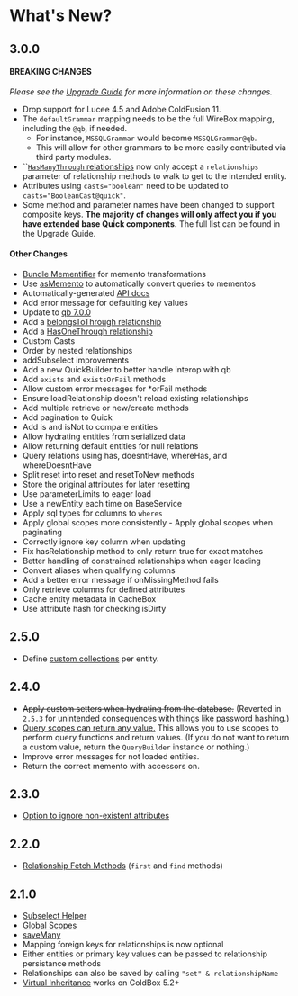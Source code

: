 # What's New?

## 3.0.0

#### **BREAKING CHANGES** <a id="breaking-changes"></a>

_Please see the_ [_Upgrade Guide_](upgrade-guide.md#3-0-0) _for more information on these changes._

* Drop support for Lucee 4.5 and Adobe ColdFusion 11.
* The `defaultGrammar` mapping needs to be the full WireBox mapping, including the `@qb`, if needed.
  * For instance, `MSSQLGrammar` would become `MSSQLGrammar@qb`.
  * This will allow for other grammars to be more easily contributed via third party modules.
* \`\`[`HasManyThrough` relationships](relationships/relationship-types/hasmanythrough.md) now only accept a `relationships` parameter of relationship methods to walk to get to the intended entity.
* Attributes using `casts="boolean"` need to be updated to `casts="BooleanCast@quick"`.
* Some method and parameter names have been changed to support composite keys.  **The majority of changes will only affect you if you have extended base Quick components.** The full list can be found in the Upgrade Guide.

####  **Other Changes** <a id="other-changes"></a>

* [Bundle Mementifier](serialization.md) for memento transformations
* Use [asMemento](serialization.md#asmemento) to automatically convert queries to mementos
* Automatically-generated [API docs](https://apidocs.ortussolutions.com/#/coldbox-modules/quick/)
* Add error message for defaulting key values
* Update to [qb 7.0.0](https://qb.ortusbooks.com/)
* Add a [belongsToThrough relationship](relationships/relationship-types/belongstothrough.md)
* Add a [HasOneThrough relationship](relationships/relationship-types/hasonethrough.md)
* Custom Casts
* Order by nested relationships
* addSubselect improvements
* Add a new QuickBuilder to better handle interop with qb
* Add `exists` and `existsOrFail` methods
* Allow custom error messages for \*orFail methods
* Ensure loadRelationship doesn't reload existing relationships
* Add multiple retrieve or new/create methods
* Add pagination to Quick
* Add is and isNot to compare entities
* Allow hydrating entities from serialized data
* Allow returning default entities for null relations
* Query relations using has, doesntHave, whereHas, and whereDoesntHave
* Split reset into reset and resetToNew methods
* Store the original attributes for later resetting
* Use parameterLimits to eager load
* Use a newEntity each time on BaseService
* Apply sql types for columns to `wheres`
* Apply global scopes more consistently - Apply global scopes when paginating
* Correctly ignore key column when updating
* Fix hasRelationship method to only return true for exact matches
* Better handling of constrained relationships when eager loading
* Convert aliases when qualifying columns
* Add a better error message if onMissingMethod fails
* Only retrieve columns for defined attributes
* Cache entity metadata in CacheBox
* Use attribute hash for checking isDirty

## 2.5.0

* Define [custom collections](collections.md) per entity.

## 2.4.0

* ~~Apply custom setters when hydrating from the database.~~ \(Reverted in `2.5.3` for unintended consequences with things like password hashing.\)
* [Query scopes can return any value.](getting-started/query-scopes.md#scopes-that-return-values)  This allows you to use scopes to perform query functions and return values.  \(If you do not want to return a custom value, return the `QueryBuilder` instance or nothing.\)
* Improve error messages for not loaded entities.
* Return the correct memento with accessors on.

## 2.3.0

* [Option to ignore non-existent attributes](getting-started/updating-existing-entities.md#update)

## 2.2.0

* [Relationship Fetch Methods](relationships/retrieving-relationships.md) \(`first` and `find` methods\)

## 2.1.0

* [Subselect Helper](getting-started/query-scopes.md#subselects)
* [Global Scopes](getting-started/query-scopes.md#global-scopes)
* [saveMany](relationships/relationship-types/hasmany.md#saveMany)
* Mapping foreign keys for relationships is now optional
* Either entities or primary key values can be passed to relationship persistance methods
* Relationships can also be saved by calling `"set" & relationshipName`
* [Virtual Inheritance](getting-started/defining-an-entity.md) works on ColdBox 5.2+

